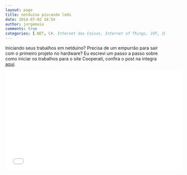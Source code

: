 ```yaml
---
layout: page
title: netduino piscando leds
date: 2014-07-02 18:54
author: jorgemaia
comments: true
categories: [.NET, C#, Internet das Coisas, Internet of Things, IOT, IOT, leds, Micro Framework, netduino, Visual Studio]
---
```

Iniciando seus trabalhos em netduino? Precisa de um empurrão para sair com o primeiro projeto no hardware? Eu escrevi um passo a passo sobre como iniciar os trabalhos para o site Cooperati, confira o post na íntegra <a href="http://dev.cooperati.com.br/2014/07/02/primeiro-contato-com-um-netduino/" target="_blank">aqui</a>.
<iframe src="//www.youtube.com/embed/Mi15LIZZFGE" width="560" height="315" frameborder="0" allowfullscreen="allowfullscreen"></iframe>
